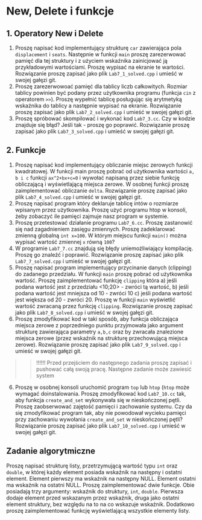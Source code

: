 # New, Delete i funkcje

## 1. Operatory New i Delete

1. Proszę napisać kod implementujący strukturę `car` zawierająca pola `displacement` i `seats`. Następnie w funkcji `main` proszę zarezerwować pamięć dla tej struktury i z użyciem wskaźnika zainicjować ją przykładowymi wartościami. Proszę wypisać na ekranie te wartości. Rozwiązanie proszę zapisać jako plik `Lab7_1_solved.cpp` i umieść w swojej gałęzi git.
1. Proszę zarezerwowoać pamięć dla tablicy liczb całkowitych. Rozmiar tablicy powinien być podany przez użytkownika programu (funkcja `cin` z operatorem `>>`). Proszę wypełnić tablicę posługując się arytmetyką wskaźnika do tablicy a następnie wypisać na ekranie. Rozwiązanie proszę zapisać jako plik `Lab7_2_solved.cpp` i umieść w swojej gałęzi git.
1. Proszę spróbować skompilować i wykonać kod `Lab7_3.cc`. Czy w kodzie znajduje się błąd? Jeśli tak - proszę go poprawić. Rozwiązanie proszę zapisać jako plik `Lab7_3_solved.cpp` i umieść w swojej gałęzi git.

## 2. Funkcje

1. Proszę napisać kod implementujący obliczanie miejsc zerowych funkcji kwadratowej. W funkcji main proszę pobrać od użytkownika wartości `a, b i c` funkcji `ax^2+bx+c=0` i wywołać napisaną przez siebie funkcję obliczającą i wyświetlającą miejsca zerowe. W osobnej funkcji proszę zaimplementować obliczanie `delta`. Rozwiązanie proszę zapisać jako plik `Lab7_4_solved.cpp` i umieść w swojej gałęzi git.
1. Proszę napisać program który deklaruje tablicę intów o rozmiarze wpisanym przez użytkownika. Proszę użyć programu htop w konsoli, żeby zobaczyć ile pamięci zajmuje nasz program w systemie.
1. Proszę przetestować działanie programu `Lab7_6.cc`. Proszę zastanowić się nad zagadnieniem zasięgu zmiennych. Proszę zadeklarować zmienną globalną `int x=100`. W którym miejscu funkcji `main()` można wypisać wartość zmiennej `x` równą `100`?
1. W programie `Lab7_7.cc` znajdują się błędy uniemożliwiający kompilację. Proszę go znaleźć i poprawić. Rozwiązanie proszę zapisać jako plik `Lab7_7_solved.cpp` i umieść w swojej gałęzi git.
1. Proszę napisać program implementujący przycinanie danych (clipping) do zadanego przedziału. W funkcji `main` proszę pobrać od użytkownika wartość. Proszę zaimplementować funkcję `clipping` która a) jeśli podana wartość jest z przedziału <10;20> - zwróci tą wartość, b) jeśli podana wartość jest mniejsza od 10 - zwróci 10 c) jeśli podana wartość jest większa od 20 - zwróci 20. Proszę w funkcji `main` wyświetlić wartość zwracaną przez funkcję `clipping`. Rozwiązanie proszę zapisać jako plik `Lab7_8_solved.cpp` i umieść w swojej gałęzi git.
1. Proszę zmodyfikować kod w taki sposób, aby funkcja obliczająca miejsca zerowe z poprzedniego punktu przyjmowała jako argument strukturę zawierająca parametry `a,b,c` oraz by zwracała znalezione miejsca zerowe (przez wskaźnik na strukturę przechowującą miejsca zerowe). Rozwiązanie proszę zapisać jako plik `Lab7_9_solved.cpp` i umieść w swojej gałęzi git.

>> !!!!!! Przed przejściem do następnego zadania proszę zapisać i pushować całą swoją pracę. Następne zadanie może zawiesić system

6. Proszę w osobnej konsoli uruchomić program `top` lub `htop` (`htop` może wymagać doinstalowania. Proszę zmodyfikować kod `Lab7_10.cc` tak, aby funkcja `create_and_set` wykonywała się w nieskończonej pętli. Proszę zaobserwować zajętość pamięci i zachowanie systemu. Czy da się zmodyfikować program tak, aby nie powodował wycieku pamięci przy zachowaniu wywołania `create_and_set` w nieskończonej pętli? Rozwiązanie proszę zapisać jako plik `Lab7_10_solved.cpp` i umieść w swojej gałęzi git.

## Zadanie algorytmiczne

Proszę napisać strukturę listy, przetrzymującą wartość typu `int` oraz `double`, w której każdy element posiada wskaźnik na następny i ostatni element. Element pierwszy ma wskaźnik na następny NULL. Element ostatni ma wskaźnik na ostatni NULL. Proszę zaimplementować dwie funkcje. Obie posiadają trzy argumenty: wskaźnik do struktury, `int`, `double`. Pierwsza dodaje element przed wskazanym przez wskaźnik, druga jako ostatni element struktury, bez względu na to na co wskazuje wskaźnik. Dodatkowo proszę zaimplementować funkcję wyświetlającą wszystkie elementy listy.
